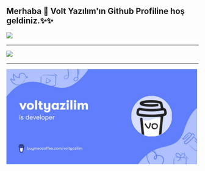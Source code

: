 ## Merhaba 🎉️ Volt Yazılım'ın Github Profiline hoş geldiniz.✨✨

<img src="https://github-readme-stats.vercel.app/api?username=voltyazilim&theme=radical">
<hr>
<img src="https://github-readme-stats.vercel.app/api/top-langs/?username=voltyazilim&layout=compact">
<hr>
<a href="https://www.buymeacoffee.com/voltyazilim"><img width="500" src="https://raw.githubusercontent.com/voltYazilim/voltyazilim/main/coffee.jpg"></a>
